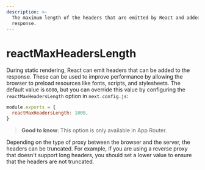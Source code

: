 ```yaml
---
description: >-
  The maximum length of the headers that are emitted by React and added to the
  response.
---
```


# reactMaxHeadersLength

During static rendering, React can emit headers that can be added to the response. These can be used to improve performance by allowing the browser to preload resources like fonts, scripts, and stylesheets. The default value is `6000`, but you can override this value by configuring the `reactMaxHeadersLength` option in `next.config.js`:

```js
module.exports = {
  reactMaxHeadersLength: 1000,
}
```

> **Good to know**: This option is only available in App Router.

Depending on the type of proxy between the browser and the server, the headers can be truncated. For example, if you are using a reverse proxy that doesn't support long headers, you should set a lower value to ensure that the headers are not truncated.
